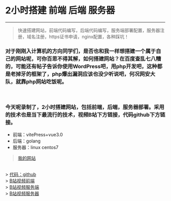# 2小时搭建 前端 后端 服务器
---
> 快速搭建网站，前端代码编写，后端代码编写，服务端部署配置，服务器注册，域名注册，https证书申请，nginx配置，各种踩坑！

### 对于刚刚入计算机的方向同学们，是否也和我一样想搭建一个属于自己的网站呢，可你百思不得其解，如何搭建网站？在百度查乱七八糟的，可能还有帖子告诉你使用WordPress吧，用php开发吧，这种都是老掉牙的框架了，php爆出漏洞应该也没少听说吧，何况网安大队，就靠php网站吃饭呢。

</br>

### 今天呢录制了，2小时搭建网站，包括前端，后端，服务器部署。采用的技术也是当下最流行的技术，视频B站下方链接，代码github下方链接。

* 前端：vitePress+vue3.0
* 后端：golang
* 服务器：linux centos7

 > <a href="https://wcdha.com">我的网站</a>
</br>
 > <a href="https://github.com/mr-zxy/daily-library/tree/main">代码：github</a>
 </br>
 > <a href="https://www.bilibili.com/video/BV1d14y1d7cs/?vd_source=ca0c65e99a2d3ae3751eab02c8ebb184">B站视频前端</a>
 </br>
 > <a href="https://www.bilibili.com/video/BV1wj411U7id/?vd_source=ca0c65e99a2d3ae3751eab02c8ebb184">B站视频服务端</a>
 </br>
 > <a href="https://www.bilibili.com/video/BV1kX4y1n7oU/?spm_id_from=333.999.0.0&vd_source=ca0c65e99a2d3ae3751eab02c8ebb184">B站视频服务器</a>
